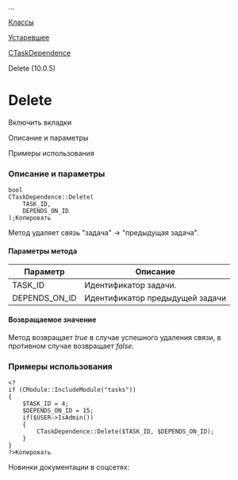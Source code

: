 ...

[Классы](/api_help/tasks/classes/index.php)

[Устаревшее](/api_help/tasks/classes/deprecated/index.php)

[CTaskDependence](/api_help/tasks/classes/deprecated/ctaskdependence/index.php)

Delete (10.0.5)

Delete
======

Включить вкладки

Описание и параметры

Примеры использования

### Описание и параметры

```
bool
CTaskDependence::Delete(
	TASK_ID,
	DEPENDS_ON_ID
);Копировать
```

Метод удаляет связь "задача" -> "предыдущая задача".

#### Параметры метода

| Параметр | Описание |
| --- | --- |
| TASK\_ID | Идентификатор задачи. |
| DEPENDS\_ON\_ID | Идентификатор предыдущей задачи |

#### Возвращаемое значение

Метод возвращает *true* в случае успешного удаления связи, в противном случае возвращает *false*.

### Примеры использования

```
<?
if (CModule::IncludeModule("tasks"))
{
	$TASK_ID = 4;
	$DEPENDS_ON_ID = 15;
	if($USER->IsAdmin())
	{
		CTaskDependence::Delete($TASK_ID, $DEPENDS_ON_ID);
	}
}
?>Копировать
```

Новинки документации в соцсетях: